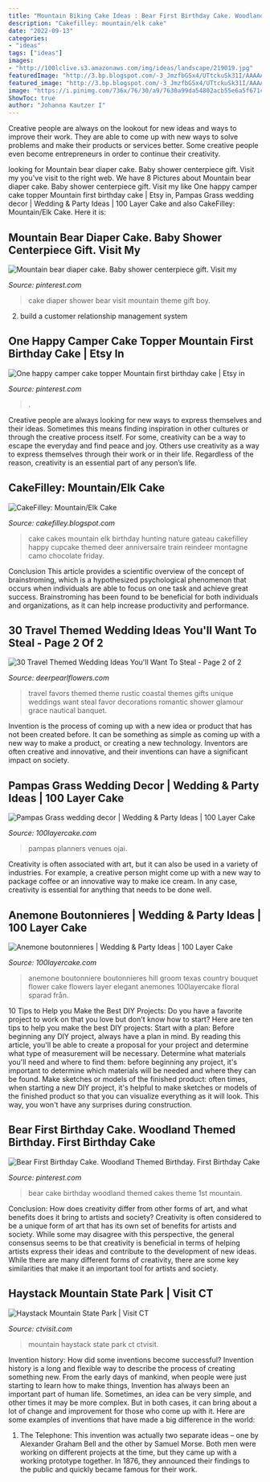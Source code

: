 ```yaml
---
title: "Mountain Biking Cake Ideas : Bear First Birthday Cake. Woodland Themed Birthday. First Birthday Cake"
description: "Cakefilley: mountain/elk cake"
date: "2022-09-13"
categories:
- "ideas"
tags: ["ideas"]
images:
- "http://100lclive.s3.amazonaws.com/img/ideas/landscape/219019.jpg"
featuredImage: "http://3.bp.blogspot.com/-3_JmzfbGSx4/UTtckuSk31I/AAAAAAAAPWA/R724-YmK6cQ/s1600/DSC_5093.JPG"
featured_image: "http://3.bp.blogspot.com/-3_JmzfbGSx4/UTtckuSk31I/AAAAAAAAPWA/R724-YmK6cQ/s1600/DSC_5093.JPG"
image: "https://i.pinimg.com/736x/76/30/a9/7630a99da54802acb55e6a5f671cca9b.jpg"
ShowToc: true
author: "Johanna Kautzer I"
---
```



Creative people are always on the lookout for new ideas and ways to improve their work. They are able to come up with new ways to solve problems and make their products or services better. Some creative people even become entrepreneurs in order to continue their creativity.

	

		
looking for Mountain bear diaper cake. Baby shower centerpiece gift. Visit my you've visit to the right web. We have 8 Pictures about Mountain bear diaper cake. Baby shower centerpiece gift. Visit my like One happy camper cake topper Mountain first birthday cake | Etsy in, Pampas Grass wedding decor | Wedding &amp; Party Ideas | 100 Layer Cake and also CakeFilley: Mountain/Elk Cake. Here it is:
		
    
## Mountain Bear Diaper Cake. Baby Shower Centerpiece Gift. Visit My

<img loading=lazy src="https://i.pinimg.com/736x/80/28/ea/8028eada9777f7c8824014ca63232e9d.jpg" onerror="this.onerror=null;this.src='https://tse2.mm.bing.net/th?id=OIP.1PTY1_y7iw9I4sJ1PgFElwHaNK&amp;pid=15.1';" alt="Mountain bear diaper cake. Baby shower centerpiece gift. Visit my">

_Source: pinterest.com_

>cake diaper shower bear visit mountain theme gift boy. 

	

2. build a customer relationship management system

    
## One Happy Camper Cake Topper Mountain First Birthday Cake | Etsy In

<img loading=lazy src="https://i.pinimg.com/736x/93/16/83/931683c75010a9318e773e4d304e52d5.jpg" onerror="this.onerror=null;this.src='https://tse3.mm.bing.net/th?id=OIP.vzdLj7eTDKZbT2sparoGIgHaHa&amp;pid=15.1';" alt="One happy camper cake topper Mountain first birthday cake | Etsy in">

_Source: pinterest.com_

>. 

	

Creative people are always looking for new ways to express themselves and their ideas. Sometimes this means finding inspiration in other cultures or through the creative process itself. For some, creativity can be a way to escape the everyday and find peace and joy. Others use creativity as a way to express themselves through their work or in their life. Regardless of the reason, creativity is an essential part of any person’s life.

    
## CakeFilley: Mountain/Elk Cake

<img loading=lazy src="http://3.bp.blogspot.com/-3_JmzfbGSx4/UTtckuSk31I/AAAAAAAAPWA/R724-YmK6cQ/s1600/DSC_5093.JPG" onerror="this.onerror=null;this.src='https://tse3.mm.bing.net/th?id=OIP.4G-f7p-dSVopEnw0QxzqrQHaLI&amp;pid=15.1';" alt="CakeFilley: Mountain/Elk Cake">

_Source: cakefilley.blogspot.com_

>cake cakes mountain elk birthday hunting nature gateau cakefilley happy cupcake themed deer anniversaire train reindeer montagne camo chocolate friday. 

	

Conclusion
This article provides a scientific overview of the concept of brainstroming, which is a hypothesized psychological phenomenon that occurs when individuals are able to focus on one task and achieve great success. Brainstroming has been found to be beneficial for both individuals and organizations, as it can help increase productivity and performance.

    
## 30 Travel Themed Wedding Ideas You&#039;ll Want To Steal - Page 2 Of 2

<img loading=lazy src="https://www.deerpearlflowers.com/wp-content/uploads/2015/04/rustic-travel-themed-favors.jpg" onerror="this.onerror=null;this.src='https://tse4.mm.bing.net/th?id=OIP.EtYxoTq8B8mLb1TD7a1snAHaLH&amp;pid=15.1';" alt="30 Travel Themed Wedding Ideas You&#039;ll Want To Steal - Page 2 of 2">

_Source: deerpearlflowers.com_

>travel favors themed theme rustic coastal themes gifts unique weddings want steal favor decorations romantic shower glamour grace nautical banquet. 

	

Invention is the process of coming up with a new idea or product that has not been created before. It can be something as simple as coming up with a new way to make a product, or creating a new technology. Inventors are often creative and innovative, and their inventions can have a significant impact on society.

    
## Pampas Grass Wedding Decor | Wedding &amp; Party Ideas | 100 Layer Cake

<img loading=lazy src="http://100lclive.s3.amazonaws.com/img/ideas/landscape/219019.jpg" onerror="this.onerror=null;this.src='https://tse3.mm.bing.net/th?id=OIP.2Qap00ES2CEYE5SqicptHgHaLH&amp;pid=15.1';" alt="Pampas Grass wedding decor | Wedding &amp; Party Ideas | 100 Layer Cake">

_Source: 100layercake.com_

>pampas planners venues ojai. 

	

Creativity is often associated with art, but it can also be used in a variety of industries. For example, a creative person might come up with a new way to package coffee or an innovative way to make ice cream. In any case, creativity is essential for anything that needs to be done well.

    
## Anemone Boutonnieres | Wedding &amp; Party Ideas | 100 Layer Cake

<img loading=lazy src="http://100lclive.s3.amazonaws.com/img/ideas/landscape/146101.jpg" onerror="this.onerror=null;this.src='https://tse4.mm.bing.net/th?id=OIP.Kuh_l8kbPr8U-MU-L6bAkAHaLH&amp;pid=15.1';" alt="Anemone boutonnieres | Wedding &amp; Party Ideas | 100 Layer Cake">

_Source: 100layercake.com_

>anemone boutonniere boutonnieres hill groom texas country bouquet flower cake flowers layer elegant anemones 100layercake floral sparad från. 

	

10 Tips to Help you Make the Best DIY Projects:
Do you have a favorite project to work on that you love but don't know how to start? Here are ten tips to help you make the best DIY projects: 
Start with a plan: Before beginning any DIY project, always have a plan in mind. By reading this article, you'll be able to create a proposal for your project and determine what type of measurement will be necessary. Determine what materials you'll need and where to find them: before beginning any project, it's important to determine which materials will be needed and where they can be found. Make sketches or models of the finished product: often times, when starting a new DIY project, it's helpful to make sketches or models of the finished product so that you can visualize everything as it will look. This way, you won't have any surprises during construction.

    
## Bear First Birthday Cake. Woodland Themed Birthday. First Birthday Cake

<img loading=lazy src="https://i.pinimg.com/736x/76/30/a9/7630a99da54802acb55e6a5f671cca9b.jpg" onerror="this.onerror=null;this.src='https://tse1.mm.bing.net/th?id=OIP.sDw8rwEtKUvGlNtl93mD5wHaJ4&amp;pid=15.1';" alt="Bear First Birthday Cake. Woodland Themed Birthday. First Birthday Cake">

_Source: pinterest.com_

>bear cake birthday woodland themed cakes theme 1st mountain. 

	

Conclusion: How does creativity differ from other forms of art, and what benefits does it bring to artists and society?
Creativity is often considered to be a unique form of art that has its own set of benefits for artists and society. While some may disagree with this perspective, the general consensus seems to be that creativity is beneficial in terms of helping artists express their ideas and contribute to the development of new ideas. While there are many different forms of creativity, there are some key similarities that make it an important tool for artists and society.

    
## Haystack Mountain State Park | Visit CT

<img loading=lazy src="http://www.ctvisit.com/sites/default/files/HaystackMountain.jpeg" onerror="this.onerror=null;this.src='https://tse2.mm.bing.net/th?id=OIP.aLjLpICoHcwzbS9dZS1K7QHaKj&amp;pid=15.1';" alt="Haystack Mountain State Park | Visit CT">

_Source: ctvisit.com_

>mountain haystack state park ct ctvisit. 

	

Invention history: How did some inventions become successful?
Invention history is a long and flexible way to describe the process of creating something new. From the early days of mankind, when people were just starting to learn how to make things, Invention has always been an important part of human life. Sometimes, an idea can be very simple, and other times it may be more complex. But in both cases, it can bring about a lot of change and improvement for those who come up with it. Here are some examples of inventions that have made a big difference in the world:
1. The Telephone: This invention was actually two separate ideas – one by Alexander Graham Bell and the other by Samuel Morse. Both men were working on different projects at the time, but they came up with a working prototype together. In 1876, they announced their findings to the public and quickly became famous for their work.


